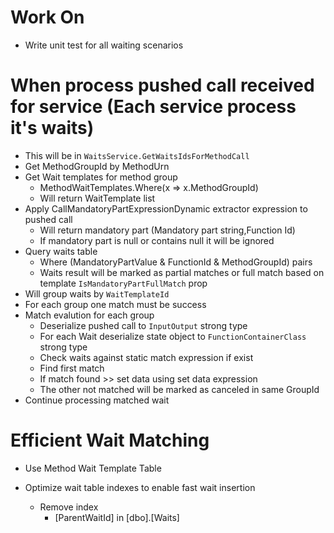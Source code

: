 ﻿# Work On
* Write unit test for all waiting scenarios


# When process pushed call received for service (Each service process it's waits)
* This will be in `WaitsService.GetWaitsIdsForMethodCall`
* Get MethodGroupId by MethodUrn
* Get Wait templates for method group
	* MethodWaitTemplates.Where(x => x.MethodGroupId)
	* Will return WaitTemplate list
* Apply CallMandatoryPartExpressionDynamic extractor expression to pushed call
	* Will return mandatory part (Mandatory part string,Function Id)
	* If mandatory part is null or contains null it will be ignored
* Query waits table
	* Where (MandatoryPartValue & FunctionId & MethodGroupId) pairs
	* Waits result will be marked as partial matches or full match based on template `IsMandatoryPartFullMatch` prop
* Will group waits by `WaitTemplateId`
* For each group one match must be success
* Match evalution for each group
	* Deserialize pushed call to `InputOutput` strong type
	* For each Wait deserialize state object to `FunctionContainerClass` strong type
	* Check waits against static match expression if exist
	* Find first match
	* If match found >> set data using set data expression
	* The other not matched will be marked as canceled in same GroupId
* Continue processing matched wait

# Efficient Wait Matching
* Use Method Wait Template Table

* Optimize wait table indexes to enable fast wait insertion
	* Remove index 
		* [ParentWaitId] in [dbo].[Waits]